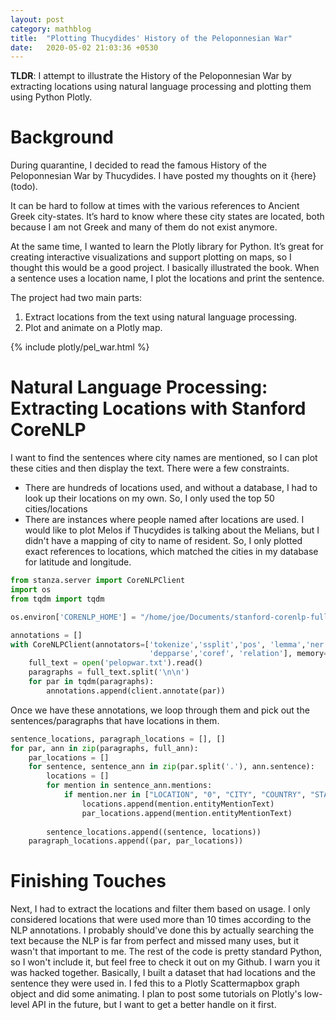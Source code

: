 ```yaml
---
layout: post
category: mathblog
title:  "Plotting Thucydides' History of the Peloponnesian War"
date:   2020-05-02 21:03:36 +0530
---
```

__TLDR__: I attempt to illustrate the History of the Peloponnesian War by extracting locations using natural language processing and plotting them using Python Plotly.

# Background
During quarantine, I decided to read the famous History of the Peloponnesian War by Thucydides. I have posted my thoughts on it {here} (todo).

It can be hard to follow at times with the various references to Ancient Greek city-states. It’s hard to know where these city states are located, both because I am not Greek and many of them do not exist anymore. 

At the same time, I wanted to learn the Plotly library for Python. It’s great for creating interactive visualizations and support plotting on maps, so I thought this would be a good project. I basically illustrated the book. When a sentence uses a location name, I plot the locations and print the sentence.

The project had two main parts:
1. Extract locations from the text using natural language processing.
2. Plot and animate on a Plotly map.

{% include plotly/pel_war.html %}

# Natural Language Processing: Extracting Locations with Stanford CoreNLP
I want to find the sentences where city names are mentioned, so I can plot these cities and then display the text. There were a few constraints. 

- There are hundreds of locations used, and without a database, I had to look up their locations on my own. So, I only used the top 50 cities/locations
- There are instances where people named after locations are used. I would like to plot Melos if Thucydides is talking about the Melians, but I didn't have a mapping of city to name of resident. So, I only plotted exact references to locations, which matched the cities in my database for latitude and longitude.



```python
from stanza.server import CoreNLPClient
import os
from tqdm import tqdm

os.environ['CORENLP_HOME'] = "/home/joe/Documents/stanford-corenlp-full-2018-10-05/"

annotations = []
with CoreNLPClient(annotators=['tokenize','ssplit','pos', 'lemma','ner',\
                               'depparse','coref', 'relation'], memory='6G', timeout=50000, threads=8) as client:
    full_text = open('pelopwar.txt').read()
    paragraphs = full_text.split('\n\n')   
    for par in tqdm(paragraphs):
        annotations.append(client.annotate(par))
```
Once we have these annotations, we loop through them and pick out the sentences/paragraphs that have locations in them.


```python
sentence_locations, paragraph_locations = [], []
for par, ann in zip(paragraphs, full_ann):
    par_locations = []
    for sentence, sentence_ann in zip(par.split('.'), ann.sentence):
        locations = []
        for mention in sentence_ann.mentions:
            if mention.ner in ["LOCATION", "0", "CITY", "COUNTRY", "STATE_OR_PROVINCE"]:
                locations.append(mention.entityMentionText)
                par_locations.append(mention.entityMentionText)
        
        sentence_locations.append((sentence, locations))
    paragraph_locations.append((par, par_locations))
```

# Finishing Touches
Next, I had to extract the locations and filter them based on usage. I only considered locations that were used more than 10 times according to the NLP annotations. I probably should've done this by actually searching the text because the NLP is far from perfect and missed many uses, but it wasn't that important to me. The rest of the code is pretty standard Python, so I won't include it, but feel free to check it out on my Github. I warn you it was hacked together. Basically, I built a dataset that had locations and the sentence they were used in. I fed this to a Plotly Scattermapbox graph object and did some animating. I plan to post some tutorials on Plotly's low-level API in the future, but I want to get a better handle on it first.

